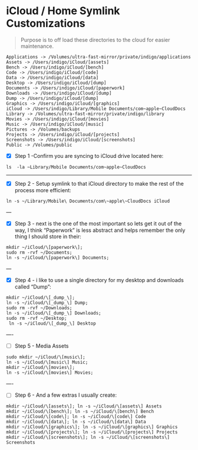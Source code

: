 iCloud / Home Symlink Customizations
===================================================
> Purpose is to off load these directories to the cloud for easier maintenance.

```
Applications -> /Volumes/ultra-fast-mirror/private/indigo/applications
Assets -> /Users/indigo/iCloud/[assets]
Bench -> /Users/indigo/iCloud/[bench]
Code -> /Users/indigo/iCloud/[code]
Data -> /Users/indigo/iCloud/[data]
Desktop -> /Users/indigo/iCloud/[dump]
Documents -> /Users/indigo/iCloud/[paperwork]
Downloads -> /Users/indigo/iCloud/[dump]
Dump -> /Users/indigo/iCloud/[dump]
Graphics -> /Users/indigo/iCloud/[graphics]
iCloud -> /Users/indigo/Library/Mobile Documents/com~apple~CloudDocs
Library -> /Volumes/ultra-fast-mirror/private/indigo/library
Movies -> /Users/indigo/iCloud/[movies]
Music -> /Users/indigo/iCloud/[music]
Pictures -> /Volumes/backups
Projects -> /Users/indigo/iCloud/[projects]
Screenshots -> /Users/indigo/iCloud/[screenshots]
Public -> /Volumes/public
```

- [x] Step 1 -Confirm you are syncing to iCloud drive located here:
```
ls  -la ~Library/Mobile Documents/com~apple~CloudDocs
```
---
- [x] Step 2 - Setup symlink to that iCloud directory to make the rest of the process more efficient:
```
ln -s ~/Library/Mobile\ Documents/com\~apple\~CloudDocs iCloud
```
—
- [x] Step 3 - next is the one of the most important so lets get it out of the way, I think “Paperwork” is less abstract and helps remember the only thing I should store in their:
```
mkdir ~/iCloud/\[paperwork\];
sudo rm -rvf ~/Documents;  
ln -s ~/iCloud/\[paperwork\] Documents;
```
—
- [x] Step 4 - i like to use a single directory for my desktop and downloads called “Dump”:
```
mkdir ~/iCloud/\[_dump_\];
ln -s ~/iCloud/\[_dump_\] Dump;
sudo rm -rvf ~/Downloads;
ln -s ~/iCloud/\[_dump_\] Downloads;
sudo rm -rvf ~/Desktop;
 ln -s ~/iCloud/\[_dump_\] Desktop
```
—-
- [ ] Step 5 - Media Assets
```
sudo mkdir ~/iCloud/\[music\];
ln -s ~/iCloud/\[music\] Music;
mkdir ~/iCloud/\[movies\];
ln -s ~/iCloud/\[movies\] Movies;
```
—-
- [ ] Step 6 - And a few extras I usually create:
```
mkdir ~/iCloud/\[assets\]; ln -s ~/iCloud/\[assets\] Assets
mkdir ~/iCloud/\[bench\]; ln -s ~/iCloud/\[bench\] Bench
mkdir ~/iCloud/\[code\]; ln -s ~/iCloud/\[code\] Code
mkdir ~/iCloud/\[data\]; ln -s ~/iCloud/\[data\] Data
mkdir ~/iCloud/\[graphics\]; ln -s ~/iCloud/\[graphics\] Graphics
mkdir ~/iCloud/\[projects\]; ln -s ~/iCloud/\[projects\] Projects
mkdir ~/iCloud/\[screenshots\]; ln -s ~/iCloud/\[screenshots\] Screenshots
```
